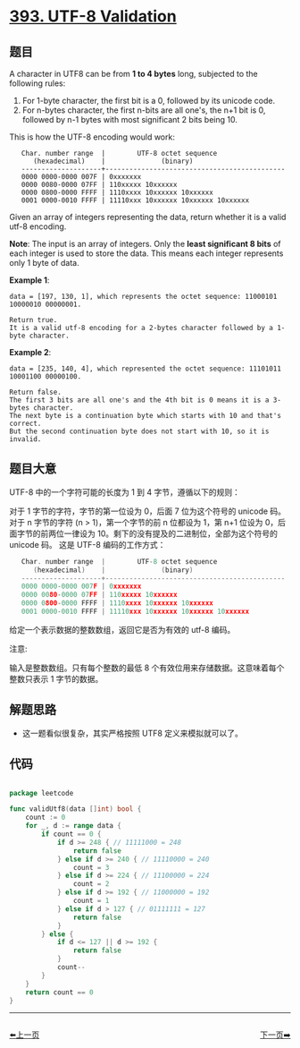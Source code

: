 # [393. UTF-8 Validation](https://leetcode.com/problems/utf-8-validation/)



## 题目

A character in UTF8 can be from **1 to 4 bytes** long, subjected to the following rules:

1. For 1-byte character, the first bit is a 0, followed by its unicode code.
2. For n-bytes character, the first n-bits are all one's, the n+1 bit is 0, followed by n-1 bytes with most significant 2 bits being 10.

This is how the UTF-8 encoding would work:

       Char. number range  |        UTF-8 octet sequence
          (hexadecimal)    |              (binary)
       --------------------+---------------------------------------------
       0000 0000-0000 007F | 0xxxxxxx
       0000 0080-0000 07FF | 110xxxxx 10xxxxxx
       0000 0800-0000 FFFF | 1110xxxx 10xxxxxx 10xxxxxx
       0001 0000-0010 FFFF | 11110xxx 10xxxxxx 10xxxxxx 10xxxxxx

Given an array of integers representing the data, return whether it is a valid utf-8 encoding.

**Note**: The input is an array of integers. Only the **least significant 8 bits** of each integer is used to store the data. This means each integer represents only 1 byte of data.

**Example 1**:

    data = [197, 130, 1], which represents the octet sequence: 11000101 10000010 00000001.
    
    Return true.
    It is a valid utf-8 encoding for a 2-bytes character followed by a 1-byte character.

**Example 2**:

    data = [235, 140, 4], which represented the octet sequence: 11101011 10001100 00000100.
    
    Return false.
    The first 3 bits are all one's and the 4th bit is 0 means it is a 3-bytes character.
    The next byte is a continuation byte which starts with 10 and that's correct.
    But the second continuation byte does not start with 10, so it is invalid.

## 题目大意

UTF-8 中的一个字符可能的长度为 1 到 4 字节，遵循以下的规则：

对于 1 字节的字符，字节的第一位设为 0，后面 7 位为这个符号的 unicode 码。
对于 n 字节的字符 (n > 1)，第一个字节的前 n 位都设为 1，第 n+1 位设为 0，后面字节的前两位一律设为 10。剩下的没有提及的二进制位，全部为这个符号的 unicode 码。
这是 UTF-8 编码的工作方式：

```c
   Char. number range  |        UTF-8 octet sequence
      (hexadecimal)    |              (binary)
   --------------------+---------------------------------------------
   0000 0000-0000 007F | 0xxxxxxx
   0000 0080-0000 07FF | 110xxxxx 10xxxxxx
   0000 0800-0000 FFFF | 1110xxxx 10xxxxxx 10xxxxxx
   0001 0000-0010 FFFF | 11110xxx 10xxxxxx 10xxxxxx 10xxxxxx

```

给定一个表示数据的整数数组，返回它是否为有效的 utf-8 编码。

注意:

输入是整数数组。只有每个整数的最低 8 个有效位用来存储数据。这意味着每个整数只表示 1 字节的数据。


## 解题思路

- 这一题看似很复杂，其实严格按照 UTF8 定义来模拟就可以了。



## 代码

```go

package leetcode

func validUtf8(data []int) bool {
	count := 0
	for _, d := range data {
		if count == 0 {
			if d >= 248 { // 11111000 = 248
				return false
			} else if d >= 240 { // 11110000 = 240
				count = 3
			} else if d >= 224 { // 11100000 = 224
				count = 2
			} else if d >= 192 { // 11000000 = 192
				count = 1
			} else if d > 127 { // 01111111 = 127
				return false
			}
		} else {
			if d <= 127 || d >= 192 {
				return false
			}
			count--
		}
	}
	return count == 0
}

```


----------------------------------------------
<div style="display: flex;justify-content: space-between;align-items: center;">
<p><a href="https://books.halfrost.com/leetcode/ChapterFour/0300~0399/0392.Is-Subsequence/">⬅️上一页</a></p>
<p><a href="https://books.halfrost.com/leetcode/ChapterFour/0300~0399/0394.Decode-String/">下一页➡️</a></p>
</div>
